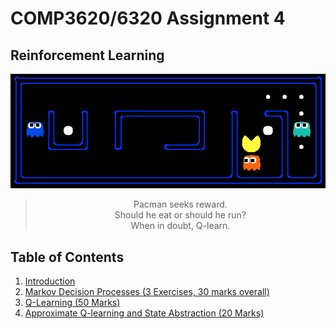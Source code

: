 # COMP3620/6320 Assignment 4

## Reinforcement Learning

![PacMan](handout/images/capsule.png)
<blockquote>
  <p><cite><center>Pacman seeks reward.<br>
  Should he eat or should he run?<br>
  When in doubt, Q-learn.</center></cite></p>
</blockquote>

## Table of Contents

1. [Introduction](handout/intro.md)
2. [Markov Decision Processes (3 Exercises, 30 marks overall)](handout/mdp.md)
3. [Q-Learning (50 Marks)](handout/q_learning.md)
4. [Approximate Q-learning and State Abstraction (20 Marks)](handout/approx_q_learn.md)
